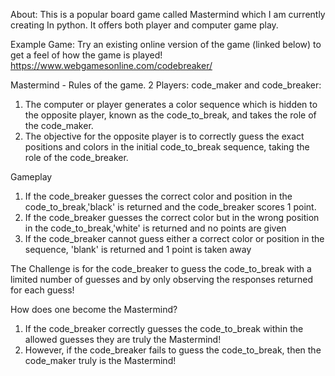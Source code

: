 About:
This is a popular board game called Mastermind which I am currently creating In python. It offers both player and computer game play.

Example Game:
Try an existing online version of the game (linked below) to get a feel of how the game is played! 
https://www.webgamesonline.com/codebreaker/

Mastermind - Rules of the game.
2 Players: code_maker and code_breaker:
1. The computer or player generates a color sequence which is hidden to the opposite player, known as the code_to_break, and takes the role of the code_maker.
2. The objective for the opposite player is to correctly guess the exact positions and colors in the initial code_to_break sequence, taking the role of the code_breaker.

Gameplay
1. If the code_breaker guesses the correct color and position in the code_to_break,'black' is returned and the code_breaker scores 1 point.
2. If the code_breaker guesses the correct color but in the wrong position in the code_to_break,'white' is returned and no points are given
3. If the code_breaker cannot guess either a correct color or position in the sequence, 'blank' is returned and 1 point is taken away

The Challenge is for the code_breaker to guess the code_to_break with a limited number of guesses and by only observing the responses returned for each guess!

How does one become the Mastermind?
1. If the code_breaker correctly guesses the code_to_break within the allowed guesses they are truly the Mastermind!
2. However, if the code_breaker fails to guess the code_to_break, then the code_maker truly is the Mastermind!
